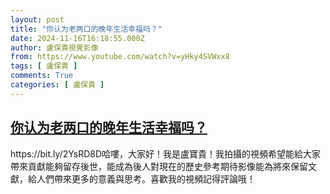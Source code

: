 ```yaml
---
layout: post
title: "你认为老两口的晚年生活幸福吗？"
date: 2024-11-16T16:18:55.000Z
author: 盧保貴視覺影像
from: https://www.youtube.com/watch?v=yHky4SVWxx8
tags: [ 盧保貴 ]
comments: True
categories: [ 盧保貴 ]
---
```

<!--1731773935000-->
[你认为老两口的晚年生活幸福吗？](https://www.youtube.com/watch?v=yHky4SVWxx8)
------

<div>
https://bit.ly/2YsRD8D哈嘍，大家好！我是盧寶貴！我拍攝的視頻希望能給大家帶來貢獻能夠留存後世，能成為後人對現在的歷史參考期待影像能為將來保留文獻，給人們帶來更多的意義與思考。喜歡我的視頻記得評論哦！
</div>

